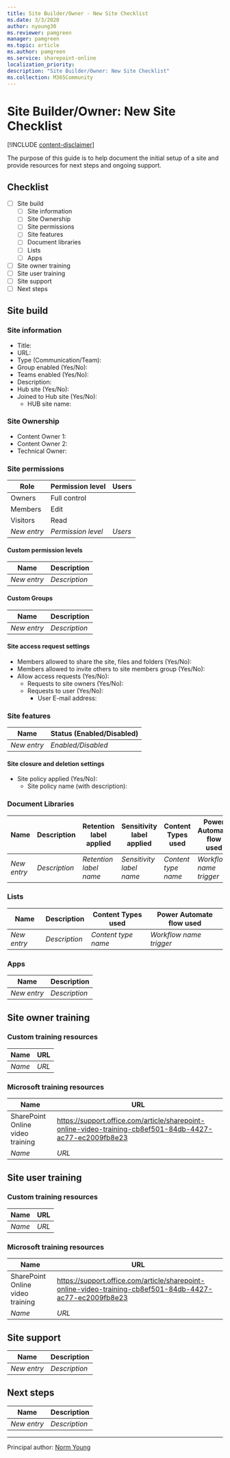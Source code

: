 ```yaml
---
title: Site Builder/Owner - New Site Checklist
ms.date: 3/3/2020
author: nyoung30
ms.reviewer: pamgreen
manager: pamgreen
ms.topic: article
ms.author: pamgreen
ms.service: sharepoint-online
localization_priority: 
description: "Site Builder/Owner: New Site Checklist"
ms.collection: M365Community
---
```

# Site Builder/Owner: New Site Checklist

[!INCLUDE [content-disclaimer](includes/content-disclaimer.md)]

The purpose of this guide is to help document the initial setup of a site and provide resources for next steps and ongoing support.

## Checklist

- [ ] Site build
    - [ ] Site information
    - [ ] Site Ownership
    - [ ] Site permissions
    - [ ] Site features
    - [ ] Document libraries
    - [ ] Lists
    - [ ] Apps
- [ ] Site owner training
- [ ] Site user training
- [ ] Site support
- [ ] Next steps

## Site build

### Site information

- Title:
- URL:
- Type (Communication/Team):
- Group enabled (Yes/No):
- Teams enabled (Yes/No):
- Description:
- Hub site (Yes/No):
- Joined to Hub site (Yes/No):
    - HUB site name:

### Site Ownership
- Content Owner 1:
- Content Owner 2:
- Technical Owner: 

### Site permissions

| Role        | Permission level      | Users   |
|-------------|-----------------------|---------|
| Owners      | Full control          |         |
| Members     | Edit                  |         |
| Visitors    | Read                  |         |
| *New entry* | *Permission level*    | *Users* |

#### Custom permission levels

| Name        | Description      |
|-------------|------------------|
| *New entry* | *Description*    |

#### Custom Groups

| Name        | Description      |
|-------------|------------------|
| *New entry* | *Description*    |

#### Site access request settings

- Members allowed to share the site, files and folders (Yes/No):
- Members allowed to invite others to site members group (Yes/No):
- Allow access requests (Yes/No):
  - Requests to site owners (Yes/No):
  - Requests to user (Yes/No):
    - User E-mail address:

### Site features

| Name        | Status (Enabled/Disabled)      |
|-------------|--------------------------------|
| *New entry* | *Enabled/Disabled*             |

#### Site closure and deletion settings

- Site policy applied (Yes/No):
  - Site policy name (with description):

### Document Libraries

| Name        | Description   | Retention label applied | Sensitivity label applied | Content Types used  | Power Automate flow used  |
|-------------|---------------|-------------------------|---------------------------|---------------------|---------------------------|
| *New entry* | *Description* | *Retention label name*  | *Sensitivity label name*  | *Content type name* | *Workflow name* *trigger* |

### Lists

| Name        | Description   | Content Types used  | Power Automate flow used  |
|-------------|---------------|---------------------|---------------------------|
| *New entry* | *Description* | *Content type name* | *Workflow name* *trigger* |

### Apps

| Name        | Description   |
|-------------|---------------|
| *New entry* | *Description* |

## Site owner training

### Custom training resources

| Name                             | URL                             |
|----------------------------------|---------------------------------|
| *Name*                           | *URL*                           |

### Microsoft training resources

| Name                             | URL                             |
|----------------------------------|---------------------------------|
| SharePoint Online video training | https://support.office.com/article/sharepoint-online-video-training-cb8ef501-84db-4427-ac77-ec2009fb8e23 |
| *Name*                           | *URL*                           |

## Site user training

### Custom training resources

| Name                             | URL                             |
|----------------------------------|---------------------------------|
| *Name*                           | *URL*                           |

### Microsoft training resources

| Name                             | URL                             |
|----------------------------------|---------------------------------|
| SharePoint Online video training | https://support.office.com/article/sharepoint-online-video-training-cb8ef501-84db-4427-ac77-ec2009fb8e23 |
| *Name*                           | *URL*                           |

## Site support

| Name        | Description      |
|-------------|------------------|
| *New entry* | *Description*    |

## Next steps

| Name        | Description      |
|-------------|------------------|
| *New entry* | *Description*    |

---

Principal author: [Norm Young](https://www.linkedin.com/in/norm-young)
